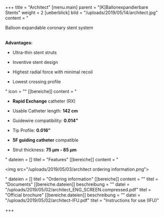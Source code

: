 +++
title = "Architect"
[menu.main]
parent = "[K]Ballonexpandierbare Stents"
weight = 2
[ueberblick]
bild = "/uploads/2019/05/14/architect.jpg"
content = "<p>Balloon expandable coronary stent system</p><p></p><p><br><strong>Advantages:</strong></p><ul><li><p>Ultra-thin stent struts</p></li><li><p>Inventive stent design</p></li><li><p>Highest radial force with minimal recoil</p></li><li><p>Lowest crossing profile</p></li></ul>"
icon = ""
[[bereiche]]
content = "<ul><li><p><strong>Rapid Exchange</strong> catheter (RX)</p></li><li><p>Usable Catheter length: <strong>142 cm</strong></p></li><li><p>Guidewire compatibility: <strong>0.014”</strong></p></li><li><p>Tip Profile: <strong>0.016”</strong></p></li><li><p><strong>5F guiding catheter</strong> compatible </p></li><li><p>Strut thickness: <strong>75 μm - 85 μm</strong></p></li></ul>"
dateien = []
titel = "Features"
[[bereiche]]
content = "<p><img src=\"/uploads/2019/05/03/architect ordering information.png\"></p>"
dateien = []
titel = "Ordering information"
[[bereiche]]
content = ""
titel = "Documents"
[[bereiche.dateien]]
beschreibung = ""
datei = "/uploads/2019/05/02/architect_ENG_SCREEN.compressed.pdf"
titel = "Official brochure"
[[bereiche.dateien]]
beschreibung = ""
datei = "/uploads/2019/05/02/architect-IFU.pdf"
titel = "Instructions for use (IFU)"

+++
